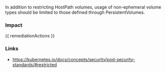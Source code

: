 
In addition to restricting HostPath volumes, usage of non-ephemeral volume types should be limited to those defined through PersistentVolumes.

### Impact
<!-- Add Impact here -->

<!-- DO NOT CHANGE -->
{{ remediationActions }}

### Links
- https://kubernetes.io/docs/concepts/security/pod-security-standards/#restricted


